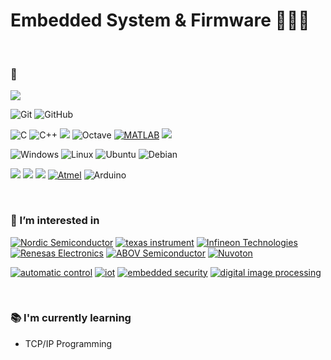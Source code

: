 # Embedded System & Firmware 👨🏻‍💻
<br>

<h3> 💪 </h3>

<img src="https://img.shields.io/badge/Arm-0091BD?style=for-the-badge&logo=Arm&logoColor=white">
  
![Git](https://img.shields.io/badge/git-%23F05033.svg?style=for-the-badge&logo=git&logoColor=white)
![GitHub](https://img.shields.io/badge/github-%23121011.svg?style=for-the-badge&logo=github&logoColor=white)  

![C](https://img.shields.io/badge/c-%2300599C.svg?style=for-the-badge&logo=c&logoColor=white)
![C++](https://img.shields.io/badge/c++-%2300599C.svg?style=for-the-badge&logo=c%2B%2B&logoColor=white)
<img src="https://img.shields.io/badge/Python-3776AB?style=for-the-badge&logo=Python&logoColor=white">
![Octave](https://img.shields.io/badge/OCTAVE-darkblue?style=for-the-badge&logo=octave&logoColor=fcd683)
[![MATLAB](https://img.shields.io/badge/MATLAB-FFA726?style=for-the-badge)](https://)
<img src="https://img.shields.io/badge/OpenCV-5C3EE8?style=for-the-badge&logo=OpenCV&logoColor=white">

![Windows](https://img.shields.io/badge/Windows-0078D6?style=for-the-badge&logo=windows&logoColor=white)
![Linux](https://img.shields.io/badge/Linux-FCC624?style=for-the-badge&logo=linux&logoColor=black)
![Ubuntu](https://img.shields.io/badge/Ubuntu-E95420?style=for-the-badge&logo=ubuntu&logoColor=white)
![Debian](https://img.shields.io/badge/Debian-D70A53?style=for-the-badge&logo=debian&logoColor=white)


<img src="https://img.shields.io/badge/STMicroelectronics-03234B?style=for-the-badge&logo=STMicroelectronics&logoColor=white"> <img src="https://img.shields.io/badge/Espressif-E7352C?style=for-the-badge&logo=Espressif&logoColor=white">
<img src="https://img.shields.io/badge/Raspberry Pi-A22846?style=for-the-badge&logo=Raspberry Pi&logoColor=white">
[![Atmel](https://img.shields.io/badge/Atmel-0277BD?style=for-the-badge)](https://)
![Arduino](https://img.shields.io/badge/-Arduino-00979D?style=for-the-badge&logo=Arduino&logoColor=white) 
   

<br>

<h3> 🌱 I’m interested in </h3>

[![Nordic Semiconductor](https://img.shields.io/badge/Nordic_Semiconductor-0288D1?style=for-the-badge)](https://)
[![texas instrument](https://img.shields.io/badge/texas_instrument-B71C1C?style=for-the-badge)](https://)
[![Infineon Technologies](https://img.shields.io/badge/Infineon_Technologies-0D47A1?style=for-the-badge)](https://)
[![Renesas Electronics](https://img.shields.io/badge/Renesas_Electronics-3949AB?style=for-the-badge)](https://)
[![ABOV Semiconductor](https://img.shields.io/badge/ABOV_Semiconductor-43A047?style=for-the-badge)](https://)
[![Nuvoton](https://img.shields.io/badge/Nuvoton-D84315?style=for-the-badge)](https://) 

[![automatic control](https://img.shields.io/badge/automatic_control-CFD8DC?style=for-the-badge)](https://)
[![iot](https://img.shields.io/badge/iot-CFD8DC?style=for-the-badge)](https://)
[![embedded security](https://img.shields.io/badge/embedded_security-CFD8DC?style=for-the-badge)](https://)
[![digital image processing](https://img.shields.io/badge/digital_image_processing-CFD8DC?style=for-the-badge)](https://)  

<br>


<h3> 📚 I'm currently learning </h3>

- TCP/IP Programming

<br>
